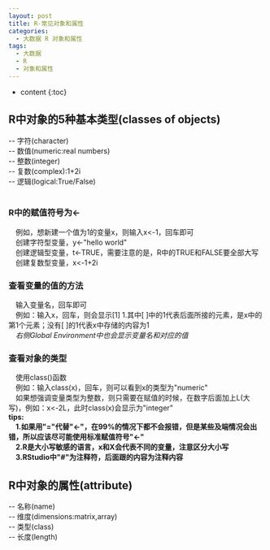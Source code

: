 ```yaml
---
layout: post
title: R-常见对象和属性
categories:
  - 大数据 R 对象和属性
tags:
  - 大数据
  - R
  - 对象和属性
---
```


* content
{:toc}

## R中对象的5种基本类型(classes of objects)
--&nbsp;字符(character)<br>
--&nbsp;数值(numeric:real numbers)<br>
--&nbsp;整数(integer)<br>
--&nbsp;复数(complex):1+2i<br>
--&nbsp;逻辑(logical:True/False)<br>
<br>
### R中的赋值符号为<-
&emsp;例如，想新建一个值为1的变量x，则输入x<-1，回车即可<br>
&emsp;创建字符型变量，y<-"hello world"<br>
&emsp;创建逻辑型变量，t<-TRUE，需要注意的是，R中的TRUE和FALSE要全部大写<br>
&emsp;创建复数型变量，x<-1+2i<br>
### 查看变量的值的方法
&emsp;输入变量名，回车即可<br>
&emsp;例如：输入x，回车，则会显示[1] 1.其中[&nbsp;]中的1代表后面所接的元素，是x中的第1个元素；没有[&nbsp;]的1代表x中存储的内容为1<br>
&emsp;*右侧Global Environment中也会显示变量名和对应的值*<br>
### 查看对象的类型
&emsp;使用class()函数<br>
&emsp;例如：输入class(x)，回车，则可以看到x的类型为"numeric"<br>
&emsp;如果想强调变量类型为整数，则只需要在赋值的时候，在数字后面加上L(大写)，例如：x<-2L，此时class(x)会显示为"integer"<br>
**tips:<br>
&emsp;1.如果用"="代替"<-"，在99%的情况下都不会报错，但是某些及端情况会出错，所以应该尽可能使用标准赋值符号"<-"<br>
&emsp;2.R是大小写敏感的语言，x和X会代表不同的变量，注意区分大小写<br>
&emsp;3.RStudio中"#"为注释符，后面跟的内容为注释内容**
<br>
## R中对象的属性(attribute)
--&nbsp;名称(name)<br>
--&nbsp;维度(dimensions:matrix,array)<br>
--&nbsp;类型(class)<br>
--&nbsp;长度(length)<br>